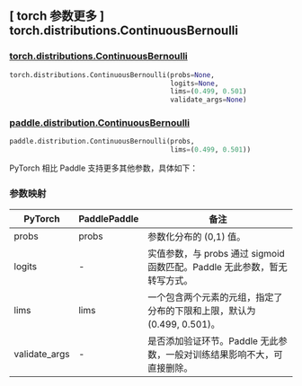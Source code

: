## [ torch 参数更多 ] torch.distributions.ContinuousBernoulli

### [torch.distributions.ContinuousBernoulli](https://pytorch.org/docs/stable/distributions.html)

```python
torch.distributions.ContinuousBernoulli(probs=None,
                                        logits=None,
                                        lims=(0.499, 0.501)
                                        validate_args=None)
```

### [paddle.distribution.ContinuousBernoulli](https://www.paddlepaddle.org.cn/documentation/docs/zh/2.6/api/paddle/distribution/ContinuousBernoulli_cn.html#continuousbernoulli)

```python
paddle.distribution.ContinuousBernoulli(probs,
                                        lims=(0.499, 0.501))
```

PyTorch 相比 Paddle 支持更多其他参数，具体如下：

### 参数映射

| PyTorch       | PaddlePaddle | 备注                                                         |
| ------------- | ------ | ------------------------------------------------------------ |
| probs           | probs      | 参数化分布的 (0,1) 值。         |
| logits         | -  | 实值参数，与 probs 通过 sigmoid 函数匹配。Paddle 无此参数，暂无转写方式。 |
| lims       | lims      | 一个包含两个元素的元组，指定了分布的下限和上限，默认为 (0.499, 0.501)。                         |
| validate_args        | -      | 是否添加验证环节。Paddle 无此参数，一般对训练结果影响不大，可直接删除。 |
